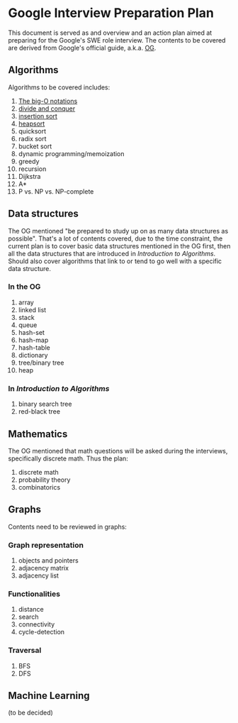 # Google Interview Preparation Plan

This document is served as and overview and an action plan aimed at preparing for the Google's SWE role interview. The contents to be covered are derived from Google's official guide, a.k.a. [OG](OG.pdf). 

## Algorithms

Algorithms to be covered includes:

1. [The big-O notations](algorithms/big_o_notation.ipynb)
2. [divide and conquer](algorithms/divide_and_conquer.ipynb)
3. [insertion sort](algorithms/insertion_sort.ipynb)
4. [heapsort](algorithms/heapsort.ipynb)
5. quicksort
6. radix sort
7. bucket sort
8. dynamic programming/memoization
9. greedy
10. recursion
11. Dijkstra
12. A*
13. P vs. NP vs. NP-complete

## Data structures

The OG mentioned "be prepared to study up on as many data structures as possible". That's a lot of contents covered, due to the time constraint, the current plan is to cover basic data structures mentioned in the OG first, then all the data structures that are introduced in *Introduction to Algorithms*. Should also cover algorithms that link to or tend to go well with a specific data structure.

### In the OG
1. array
2. linked list
3. stack
4. queue
5. hash-set
6. hash-map
7. hash-table
8. dictionary
9. tree/binary tree
10. heap

### In *Introduction to Algorithms*

1. binary search tree
2. red-black tree

## Mathematics

The OG mentioned that math questions will be asked during the interviews, specifically discrete math. Thus the plan:

1. discrete math
2. probability theory
3. combinatorics

## Graphs

Contents need to be reviewed in graphs:

### Graph representation

1. objects and pointers
2. adjacency matrix
3. adjacency list

### Functionalities

1. distance
2. search
3. connectivity
4. cycle-detection

### Traversal

1. BFS
2. DFS

## Machine Learning 

(to be decided)

